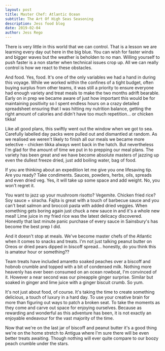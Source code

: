 ```yaml
---
layout: post
title: Master Chef: Atlantic Ocean
subtitle: The Art Of High Seas Seasoning
description: Jess food blog
date: 2019-02-04
author: Jess Rego
---
```


There is very little in this world that we can control. That is a lesson we are learning every day out here in the big blue. You can wish for faster winds and bigger waves but the weather is beholden to no man. Willing yourself to push faster is a non starter when technical issues crop up. All we can really control is how we react to these obstacles.

And food. Yes, food. It's one of the only variables we had a hand in during this voyage. While we worked within the confines of a tight budget, often buying surplus from other teams, it was still a priority to ensure everyone had enough variety and treat meals to make the two months adrift bearable. Early on in prep we became aware of just how important this would be for maintaining positivity so I spent endless hours on a crazy detailed spreadsheet ensuring that I was hitting my nutrition balance, getting the right amount of calories and didn't have too much repetition... or chicken tikka!

Like all good plans, this swiftly went out the window when we got to sea. Carefully labelled day packs were pulled out and dismantled at random. As we realised we weren't likely to finish all our meals we became more selective - chicken tikka always went back in the hatch. But nevertheless I'm glad for the amount of time we put in to prepping our meal plans. The variety has been great and we have become absolute masters of jazzing up even the dullest freeze dried, just add boiling water, bag of food.

If you are thinking about an expedition let me give you one lifesaving tip. Are you ready? Take condiments. Sauces, powders, herbs, oils, spreads and even dried veg. Yes, it will take up some space and add weight. No, you won't regret it.

You want to jazz up your mushroom risotto? Vegemite. Chicken fried rice? Soy sauce + siracha. Fajita is great with a touch of barbecue sauce and you can't beat salmon and broccoli pasta with added dried veggies. When something gets boring again just chuck a new sauce in and it's a whole new meal! Lime juice in my fried rice was the latest delicacy discovered. Honestly that last minute panic purchase of every sauce in Sainsbury's has become the best prep I did.

And it doesn't stop at meals. We've become master chefs of the Atlantic when it comes to snacks and treats. I'm not just talking peanut butter on Oreos or dried pears dipped in biscoff spread... honestly, do you think this is amateur hour or something??

Team treats have included amaretto soaked peaches over a biscoff and hobnob crumble and topped with a bit of condensed milk. Nothing more heavenly has ever been consumed on an ocean rowboat, I'm convinced of it. However a near second was our pineapple ginger surprise. Similar but soaked in ginger and lime juice with a ginger biscuit crumb. So yum.

It's not just about food, of course. It's taking the time to create something delicious, a touch of luxury in a hard day. To use your creative brain for more than figuring out ways to patch a broken seat. To take the moments as they come and carve out space for enjoying ourselves. Because as rewarding and wonderful as this adventure has been, it is not exactly an enjoyable endeavour for the vast majority of the time.

Now that we're on the last jar of biscoff and peanut butter it's a good thing we're on the home stretch to Antigua where I'm sure there will be even better treats awaiting. Though nothing will ever quite compare to our boozy peach crumble under the stars.
